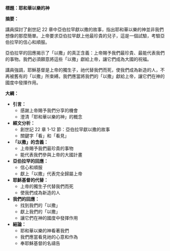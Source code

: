 **標題：耶和華以樂的神**

**摘要：**

講員探討了創世記 22 章中亞伯拉罕獻以撒的故事，指出耶和華以樂的神並非我們想像的那麼簡單。上帝要求亞伯拉罕獻上他最珍貴的兒子，這是一個試驗，考驗亞伯拉罕的信心和順服。

亞伯拉罕的回應揭示了「以撒」的真正含義：上帝賜予我們最珍貴、最能代表我們的事物。我們必須願意將這些「以撒」獻給上帝，讓它們成為大國的祝福。

講員強調，耶穌基督是上帝的獨生子，祂代替我們而死，使我們成為新造的人，不再被舊有的「以撒」所束縛。我們應當將我們的「以撒」獻給上帝，讓它們在神的國度中發揮作用。

**大綱：**

* **引言：**
    * 感謝上帝賜予我們分享的機會
    * 澄清「耶和華以樂的神」的概念
* **經文分析：**
    * 創世記 22 章 1-12 節：亞伯拉罕獻以撒的故事
    * 關鍵字「看」和「看見」
* **「以撒」的含義：**
    * 上帝賜予我們最珍貴的事物
    * 能代表我們參與上帝的大國計畫
* **亞伯拉罕的回應：**
    * 信心和順服
    * 獻上「以撒」代表完全歸屬上帝
* **耶穌基督的代替：**
    * 上帝的獨生子代替我們而死
    * 使我們成為新造的人
* **我們的回應：**
    * 找到我們的「以撒」
    * 獻上我們的「以撒」
    * 讓它們在神的國度中發揮作用
* **結論：**
    * 耶和華以樂的神看著我們
    * 我們應當看見祂的心意和作為
    * 奉耶穌基督的名禱告